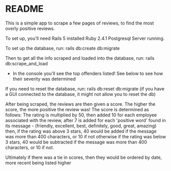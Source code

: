 # README

This is a simple app to scrape a few pages of reviews, to find the most overly positive reviews.

To set up, you'll need Rails 5 installed
Ruby 2.4.1
Postgresql Server running.

To set up the database, run:
rails db:create db:migrate

Then to get all the info scraped and loaded into the database, run:
rails db:scrape_and_load
- In the console you'll see the top offenders listed! See below to see how their severity was determined

If you need to reset the database, run:
rails db:reset db:migrate
(if you have a GUI connected to the database, it might not allow you to reset the db)

After being scraped, the reviews are then given a score. The higher the score, the more positive the review was!
The score is determined as follows:
The rating is multiplied by 50,
then added 10 for each employee associated with the review,
after 7 is added for each 'positive word' found in its message - (friendly, excellent, best, definitely, good, great, amazing)
then, if the rating was above 3 stars, 40 would be added if the message was more than 400 characters, or 10 if not
otherwise if the rating was below 3 stars, 40 would be subtracted if the message was more than 400 characters, or 10 if not.

Ultimately if there was a tie in scores, then they would be ordered by date, more recent being listed higher

